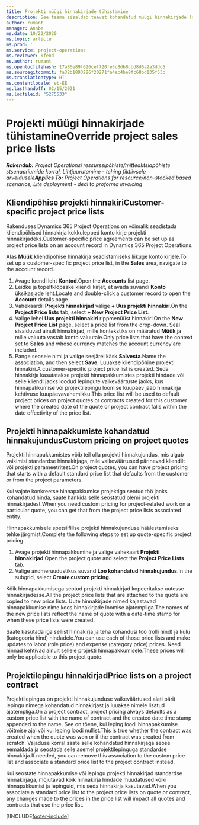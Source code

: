 ```yaml
---
title: Projekti müügi hinnakirjade tühistamine
description: See teema sisaldab teavet kohandatud müügi hinnakirjade loomise kohta.
author: rumant
manager: Annbe
ms.date: 10/22/2020
ms.topic: article
ms.prod: ''
ms.service: project-operations
ms.reviewer: kfend
ms.author: rumant
ms.openlocfilehash: 17a86e89f626cef720fe3c8db0cbd8d6a2a3ddd5
ms.sourcegitcommit: fa32b1893286f20271fa4ec4be8fc68bd135f53c
ms.translationtype: HT
ms.contentlocale: et-EE
ms.lasthandoff: 02/15/2021
ms.locfileid: "5275533"
---
```

# <a name="override-project-sales-price-lists"></a><span data-ttu-id="0282f-103">Projekti müügi hinnakirjade tühistamine</span><span class="sxs-lookup"><span data-stu-id="0282f-103">Override project sales price lists</span></span>

<span data-ttu-id="0282f-104">_**Rakendub:** Project Operationsi ressurssipõhiste/mitteaktsiapõhiste stsenaariumide korral,  Lihtjuurutamine - tehing fiktiivsele arveldusele_</span><span class="sxs-lookup"><span data-stu-id="0282f-104">_**Applies To:** Project Operations for resource/non-stocked based scenarios, Lite deployment - deal to proforma invoicing_</span></span>

## <a name="customer-specific-project-price-lists"></a><span data-ttu-id="0282f-105">Kliendipõhise projekti hinnakiri</span><span class="sxs-lookup"><span data-stu-id="0282f-105">Customer-specific project price lists</span></span>

<span data-ttu-id="0282f-106">Rakenduses Dynamics 365 Project Operations on võimalik seadistada kliendipõhised hinnakirja kokkulepped konto kirje projekti hinnakirjadeks.</span><span class="sxs-lookup"><span data-stu-id="0282f-106">Customer-specific price agreements can be set up as project price lists on an account record in Dynamics 365 Project Operations.</span></span>

<span data-ttu-id="0282f-107">Alas **Müük** kliendipõhise hinnakirja seadistamiseks liikuge konto kirjele.</span><span class="sxs-lookup"><span data-stu-id="0282f-107">To set up a customer-specific project price list, in the **Sales** area, navigate to the account record.</span></span>

1. <span data-ttu-id="0282f-108">Avage loendi leht **Kontod**.</span><span class="sxs-lookup"><span data-stu-id="0282f-108">Open the **Accounts** list page.</span></span>
2. <span data-ttu-id="0282f-109">Leidke ja topeltklõpsake kliendi kirjet, et avada suvandi **Konto** üksikasjade leht.</span><span class="sxs-lookup"><span data-stu-id="0282f-109">Locate and double-click a customer record to open the **Account** details page.</span></span>
3. <span data-ttu-id="0282f-110">Vahekaardil **Projekti hinnakirjad** valige **+ Uus projekti hinnakiri**.</span><span class="sxs-lookup"><span data-stu-id="0282f-110">On the **Project Price lists** tab, select **+ New Project Price List**.</span></span>
4. <span data-ttu-id="0282f-111">Valige lehel **Uus projekti hinnakiri** rippmenüüst hinnakiri.</span><span class="sxs-lookup"><span data-stu-id="0282f-111">On the **New Project Price List** page, select a price list from the drop-down.</span></span> <span data-ttu-id="0282f-112">Seal sisalduvad ainult hinnakirjad, mille kontekstiks on määratud **Müük** ja mille valuuta vastab konto valuutale.</span><span class="sxs-lookup"><span data-stu-id="0282f-112">Only price lists that have the context set to **Sales** and whose currency matches the account currency are included.</span></span>
5. <span data-ttu-id="0282f-113">Pange seosele nimi ja valige seejärel käsk **Salvesta**.</span><span class="sxs-lookup"><span data-stu-id="0282f-113">Name the association, and then select **Save**.</span></span> <span data-ttu-id="0282f-114">Luuakse kliendipõhine projekti hinnakiri.</span><span class="sxs-lookup"><span data-stu-id="0282f-114">A customer-specific project price list is created.</span></span> <span data-ttu-id="0282f-115">Seda hinnakirja kasutatakse projekti hinnapakkumistes projekti hindade või selle kliendi jaoks loodud lepingute vaikeväärtuste jaoks, kus hinnapakkumise või projektilepingu loomise kuupäev jääb hinnakirja kehtivuse kuupäevavahemikku.</span><span class="sxs-lookup"><span data-stu-id="0282f-115">This price list will be used to default project prices on project quotes or contracts created for this customer where the created date of the quote or project contract falls within the date effectivity of the price list.</span></span>

## <a name="custom-pricing-on-project-quotes"></a><span data-ttu-id="0282f-116">Projekti hinnapakkumiste kohandatud hinnakujundus</span><span class="sxs-lookup"><span data-stu-id="0282f-116">Custom pricing on project quotes</span></span>

<span data-ttu-id="0282f-117">Projekti hinnapakkumistes võib teil olla projekti hinnakujundus, mis algab vaikimisi standardse hinnakirjaga, mile vaikeväärtused pärinevad kliendilt või projekti parameetritest.</span><span class="sxs-lookup"><span data-stu-id="0282f-117">On project quotes, you can have project pricing that starts with a default standard price list that defaults from the customer or from the project parameters.</span></span>

<span data-ttu-id="0282f-118">Kui vajate konkreetse hinnapakkumise projektiga seotud töö jaoks kohandatud hinda, saate hankida selle seostatud olemi projekti hinnakirjadest.</span><span class="sxs-lookup"><span data-stu-id="0282f-118">When you need custom pricing for project-related work on a particular quote, you can get that from the project price lists associated entity.</span></span>

<span data-ttu-id="0282f-119">Hinnapakkumisele spetsiifilise projekti hinnakujunduse häälestamiseks tehke järgmist.</span><span class="sxs-lookup"><span data-stu-id="0282f-119">Complete the following steps to set up quote-specific project pricing.</span></span>

1. <span data-ttu-id="0282f-120">Avage projekti hinnapakkumine ja valige vahekaart **Projekti hinnakirjad**.</span><span class="sxs-lookup"><span data-stu-id="0282f-120">Open the project quote and select the **Project Price Lists** tab.</span></span>
2. <span data-ttu-id="0282f-121">Valige andmeruudustikus suvand **Loo kohandatud hinnakujundus**.</span><span class="sxs-lookup"><span data-stu-id="0282f-121">In the subgrid, select **Create custom pricing**.</span></span>

<span data-ttu-id="0282f-122">Kõik hinnapakkumisega seotud projekti hinnakirjad kopeeritakse uutesse hinnakirjadesse.</span><span class="sxs-lookup"><span data-stu-id="0282f-122">All the project price lists that are attached to the quote are copied to new price lists.</span></span> <span data-ttu-id="0282f-123">Uute hinnakirjade nimed kajastavad hinnapakkumise nime koos hinnakirjade loomise ajatempliga.</span><span class="sxs-lookup"><span data-stu-id="0282f-123">The names of the new price lists reflect the name of quote with a date-time stamp for when these price lists were created.</span></span>

<span data-ttu-id="0282f-124">Saate kasutada iga sellist hinnakirja ja teha kohandusi töö (rolli hind) ja kulu (kategooria hind) hindadele.</span><span class="sxs-lookup"><span data-stu-id="0282f-124">You can use each of those price lists and make updates to labor (role price) and expense (category price) prices.</span></span> <span data-ttu-id="0282f-125">Need hinnad kehtivad ainult sellele projekti hinnapakkumisele.</span><span class="sxs-lookup"><span data-stu-id="0282f-125">These prices will only be applicable to this project quote.</span></span>

## <a name="price-lists-on-a-project-contract"></a><span data-ttu-id="0282f-126">Projektilepingu hinnakirjad</span><span class="sxs-lookup"><span data-stu-id="0282f-126">Price lists on a project contract</span></span>

<span data-ttu-id="0282f-127">Projektilepingus on projekti hinnakujunduse vaikeväärtused alati pärit lepingu nimega kohandatud hinnakirjast ja luuakse nimele lisatud ajatempliga.</span><span class="sxs-lookup"><span data-stu-id="0282f-127">On a project contract, project pricing always defaults as a custom price list with the name of contract and the created date time stamp appended to the name.</span></span> <span data-ttu-id="0282f-128">See on tõene, kui leping loodi hinnapakkumise võitmise ajal või kui leping loodi nullist.</span><span class="sxs-lookup"><span data-stu-id="0282f-128">This is true whether the contract was created when the quote was won or if the contract was created from scratch.</span></span> <span data-ttu-id="0282f-129">Vajaduse korral saate selle kohandatud hinnakirjaga seose eemaldada ja seostada selle asemel projektilepinguga standardse hinnakirja.</span><span class="sxs-lookup"><span data-stu-id="0282f-129">If needed, you can remove this association to the custom price list and associate a standard price list to the project contract instead.</span></span>

<span data-ttu-id="0282f-130">Kui seostate hinnapakkumise või lepingu projekti hinnakirjad standardse hinnakirjaga, mõjutavad kõik hinnakirja hindade muudatused kõiki hinnapakkumisi ja lepinguid, mis seda hinnakirja kasutavad.</span><span class="sxs-lookup"><span data-stu-id="0282f-130">When you associate a standard price list to the project price lists on quote or contract, any changes made to the prices in the price list will impact all quotes and contracts that use the price list.</span></span>


[!INCLUDE[footer-include](../includes/footer-banner.md)]